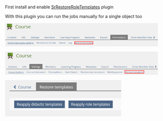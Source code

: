 First install and enable [SrRestoreRoleTemplates](https://github.com/studer-raimann/SrRestoreRoleTemplates) plugin

With this plugin you can run the jobs manually for a single object too

![Tab permissions](../doc/images/tab_permissions.png)

![Tab settings](../doc/images/tab_settings.png)

![UI](../doc/images/ui.png)
